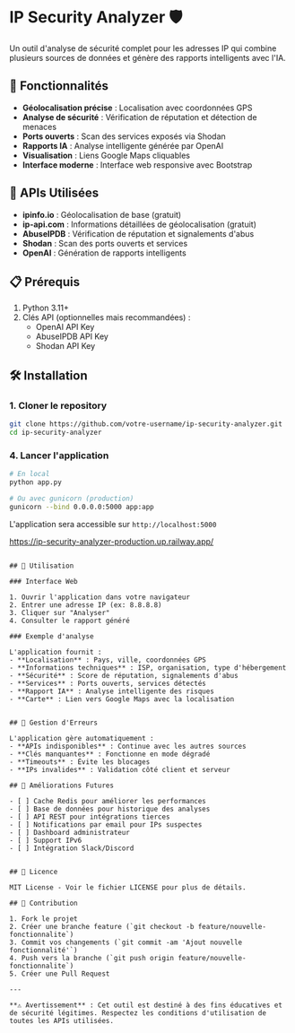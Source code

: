 # IP Security Analyzer 🛡️

Un outil d'analyse de sécurité complet pour les adresses IP qui combine plusieurs sources de données et génère des rapports intelligents avec l'IA.

## 🚀 Fonctionnalités

- **Géolocalisation précise** : Localisation avec coordonnées GPS
- **Analyse de sécurité** : Vérification de réputation et détection de menaces
- **Ports ouverts** : Scan des services exposés via Shodan
- **Rapports IA** : Analyse intelligente générée par OpenAI
- **Visualisation** : Liens Google Maps cliquables
- **Interface moderne** : Interface web responsive avec Bootstrap

## 🔧 APIs Utilisées

- **ipinfo.io** : Géolocalisation de base (gratuit)
- **ip-api.com** : Informations détaillées de géolocalisation (gratuit)
- **AbuseIPDB** : Vérification de réputation et signalements d'abus
- **Shodan** : Scan des ports ouverts et services
- **OpenAI** : Génération de rapports intelligents

## 📋 Prérequis

1. Python 3.11+
2. Clés API (optionnelles mais recommandées) :
   - OpenAI API Key
   - AbuseIPDB API Key
   - Shodan API Key

## 🛠️ Installation

### 1. Cloner le repository

```bash
git clone https://github.com/votre-username/ip-security-analyzer.git
cd ip-security-analyzer
```

### 4. Lancer l'application

```bash
# En local
python app.py

# Ou avec gunicorn (production)
gunicorn --bind 0.0.0.0:5000 app:app
```

L'application sera accessible sur `http://localhost:5000`

https://ip-security-analyzer-production.up.railway.app/


   ```

## 📖 Utilisation

### Interface Web

1. Ouvrir l'application dans votre navigateur
2. Entrer une adresse IP (ex: 8.8.8.8)
3. Cliquer sur "Analyser"
4. Consulter le rapport généré

### Exemple d'analyse

L'application fournit :
- **Localisation** : Pays, ville, coordonnées GPS
- **Informations techniques** : ISP, organisation, type d'hébergement
- **Sécurité** : Score de réputation, signalements d'abus
- **Services** : Ports ouverts, services détectés
- **Rapport IA** : Analyse intelligente des risques
- **Carte** : Lien vers Google Maps avec la localisation


## 🚨 Gestion d'Erreurs

L'application gère automatiquement :
- **APIs indisponibles** : Continue avec les autres sources
- **Clés manquantes** : Fonctionne en mode dégradé
- **Timeouts** : Évite les blocages
- **IPs invalides** : Validation côté client et serveur

## 🔄 Améliorations Futures

- [ ] Cache Redis pour améliorer les performances
- [ ] Base de données pour historique des analyses
- [ ] API REST pour intégrations tierces
- [ ] Notifications par email pour IPs suspectes
- [ ] Dashboard administrateur
- [ ] Support IPv6
- [ ] Intégration Slack/Discord


## 📄 Licence

MIT License - Voir le fichier LICENSE pour plus de détails.

## 🤝 Contribution

1. Fork le projet
2. Créer une branche feature (`git checkout -b feature/nouvelle-fonctionnalite`)
3. Commit vos changements (`git commit -am 'Ajout nouvelle fonctionnalité'`)
4. Push vers la branche (`git push origin feature/nouvelle-fonctionnalite`)
5. Créer une Pull Request

---

**⚠️ Avertissement** : Cet outil est destiné à des fins éducatives et de sécurité légitimes. Respectez les conditions d'utilisation de toutes les APIs utilisées.
